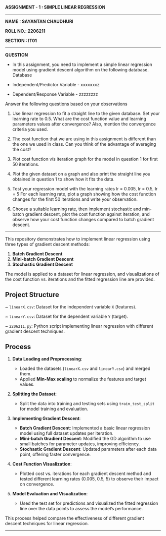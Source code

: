 **ASSIGNMENT - 1 : SIMPLE LINEAR REGRESSION** 

-----------------------------------------------------------------------------------------------------------------------------------------------------------

**NAME : SAYANTAN CHAUDHURI**

**ROLL NO.: 2206211**

**SECTION : IT01**

-----------------------------------------------------------------------------------------------------------------------------------------------------------
**QUESTION**
- In this assignment, you need to implement a simple linear regression
model using gradient descent algorithm on the following database.
Database

- Independent/Predictor Variable -
xxxxxxxz
- Dependent/Response Variable -
zzzzzzzz

Answer the following questions based on your observations
1. Use linear regression to fit a straight line to the given
database. Set your learning rate to 0.5. What are the cost
function value and learning parameters values after
convergence? Also, mention the convergence criteria you used.

2. The cost function that we are using in this assignment is
different than the one we used in class. Can you think of the
advantage of averaging the cost?

3. Plot cost function v/s iteration graph for the model in
question 1 for first 50 iterations.

4. Plot the given dataset on a graph and also print the straight
line you obtained in question 1 to show how it fits the data.

5. Test your regression model with the learning rates
lr = 0.005, lr = 0.5, lr = 5
For each learning rate, plot a graph showing how the cost
function changes for the first 50 iterations and write your
observation.

6. Choose a suitable learning rate, then implement stochastic and
min-batch gradient descent, plot the cost function against
iteration, and observe how your cost function changes compared
to batch gradient descent.

------------------------------------------------------------------------------------------------------------------------------------------------------------

This repository demonstrates how to implement linear regression using three types of gradient descent methods:
1. **Batch Gradient Descent**
2. **Mini-batch Gradient Descent**
3. **Stochastic Gradient Descent**

The model is applied to a dataset for linear regression, and visualizations of the cost function vs. iterations and the fitted regression line are provided.

## Project Structure

~ `linearX.csv`: Dataset for the independent variable `X` (features).

~ `linearY.csv`: Dataset for the dependent variable `Y` (target).

~ `2206211.py`: Python script implementing linear regression with different gradient descent techniques.

## Process

1. **Data Loading and Preprocessing**:
    - Loaded the datasets (`linearX.csv` and `linearY.csv`) and merged them. 
    - Applied **Min-Max scaling** to normalize the features and target values.

2. **Splitting the Dataset**:
    - Split the data into training and testing sets using `train_test_split` for model training and evaluation.

3. **Implementing Gradient Descent**:
    - **Batch Gradient Descent**: Implemented a basic linear regression model using full dataset updates per iteration.
    - **Mini-batch Gradient Descent**: Modified the GD algorithm to use small batches for parameter updates, improving efficiency.
    - **Stochastic Gradient Descent**: Updated parameters after each data point, offering faster convergence.

4. **Cost Function Visualization**:
    - Plotted cost vs. iterations for each gradient descent method and tested different learning rates (0.005, 0.5, 5) to observe their impact on convergence.

5. **Model Evaluation and Visualization**:
    - Used the test set for predictions and visualized the fitted regression line over the data points to assess the model’s performance.

This process helped compare the effectiveness of different gradient descent techniques for linear regression.

----------------------------------------------------------------------------------------------------------------------------------------------------------------------

